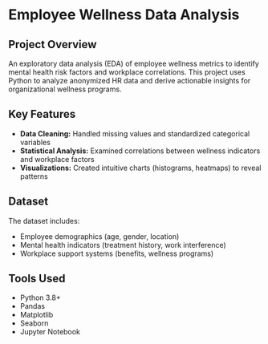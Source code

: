 # Employee Wellness Data Analysis

## Project Overview
An exploratory data analysis (EDA) of employee wellness metrics to identify mental health risk factors and workplace correlations. This project uses Python to analyze anonymized HR data and derive actionable insights for organizational wellness programs.

## Key Features
- **Data Cleaning:** Handled missing values and standardized categorical variables
- **Statistical Analysis:** Examined correlations between wellness indicators and workplace factors
- **Visualizations:** Created intuitive charts (histograms, heatmaps) to reveal patterns

## Dataset
The dataset includes:
- Employee demographics (age, gender, location)
- Mental health indicators (treatment history, work interference)
- Workplace support systems (benefits, wellness programs)

## Tools Used
- Python 3.8+
- Pandas
- Matplotlib
- Seaborn
- Jupyter Notebook
